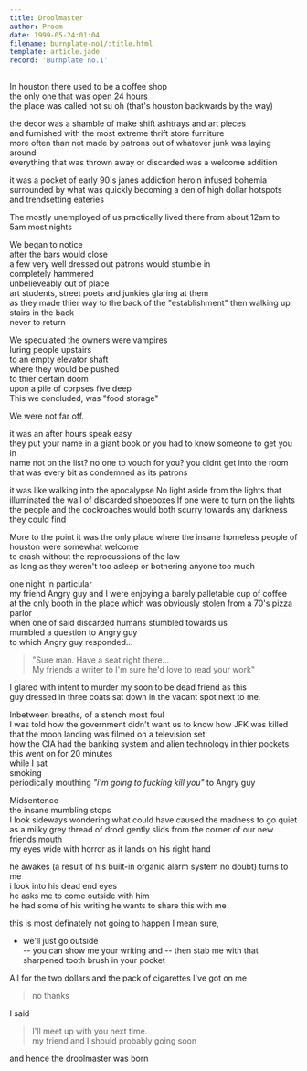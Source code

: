 ```yaml
---
title: Droolmaster
author: Proem
date: 1999-05-24:01:04
filename: burnplate-no1/:title.html
template: article.jade
record: 'Burnplate no.1'
---
```

In houston there used to be a coffee shop  
the only one that was open 24 hours  
the place was called not su oh (that's houston backwards by the way)  

the decor was a shamble of make shift ashtrays and art pieces  
and furnished with the most extreme thrift store furniture  
more often than not made by patrons out of whatever junk was laying around  
everything that was thrown away or discarded was a welcome addition  

it was a pocket of early 90's janes addiction heroin infused bohemia  
surrounded by what was quickly becoming a den of high dollar hotspots and trendsetting eateries  

The mostly unemployed of us practically lived there from about 12am to 5am most nights

We began to notice  
after the bars would close  
a few very well dressed out patrons would stumble in  
completely hammered  
unbelieveably out of place  
art students, street poets and junkies glaring at them  
as they made thier way to the back of the "establishment" then walking up stairs in the back  
never to return
 
We speculated the owners were vampires  
luring people upstairs  
to an empty elevator shaft  
where they would be pushed  
to thier certain doom  
upon a pile of corpses five deep  
This we concluded, was "food storage"

We were not far off.  

it was an after hours speak easy  
they put your name in a giant book
or you had to know someone to get you in  
name not on the list?
no one to vouch for you?
you didnt get into the room 
that was every bit as condemned as its patrons  

it was like walking into the apocalypse
No light aside from the lights that illuminated the wall of discarded shoeboxes
If one were to turn on the lights
the people and the cockroaches would both scurry towards any darkness they could find

More to the point
it was the only place where the insane homeless people of houston were somewhat welcome  
to crash without the reprocussions of the law  
as long as they weren't too asleep or bothering anyone too much  
 
one night in particular  
my friend Angry guy and I were enjoying a barely palletable cup of coffee  
at the only booth in the place 
which was obviously stolen from a 70's pizza parlor  
when one of said discarded humans stumbled towards us  
mumbled a question to Angry guy  
to which Angry guy responded...  

> "Sure man. Have a seat right there...  
	My friends a writer to I'm sure he'd love to read your work"

I glared with intent to murder my soon to be dead friend as this   
guy dressed in three coats sat down in the vacant spot next to me.
 
Inbetween breaths, of a stench most foul  
I was told how the government didn't want us to know how JFK was killed  
that the moon landing was filmed on a television set  
how the CIA had the banking system and alien technology in thier pockets
this went on for 20 minutes  
while I sat  
smoking  
periodically mouthing _"i'm going to fucking kill you"_ to Angry guy

Midsentence  
the insane mumbling stops  
I look sideways wondering what could have caused the madness to go quiet  
as a milky grey thread of drool gently slids from the corner of our new friends mouth  
my eyes wide with horror
as it lands on his right hand  

he awakes 
(a result of his built-in organic alarm system no doubt)
turns to me  
i look into his dead end eyes  
he asks me to come outside with him  
he had some of his writing he wants to share this with me
 
this is most definately not going to happen
I mean sure, 
- we'll just go outside  
-- you can show me your writing and 
-- then stab me with that sharpened tooth brush in your pocket

All for the two dollars and the pack of cigarettes I've got on me  

> no thanks

I said  

> I'll meet up with you next time.  
	my friend and I should probably going soon

and hence the droolmaster was born